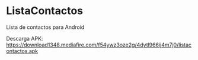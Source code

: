# ListaContactos
Lista de contactos para Android

Descarga APK: https://download1348.mediafire.com/f54ywz3oze2g/4dytl966ij4m7j0/listacontactos.apk
